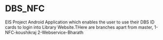 # DBS_NFC
EIS Project
Android Application which enables the user to use their DBS ID cards to login into Library Website.THere are 
 branches apart from master,
 1-NFC-koushikraj
 2-Webservice-Bharath
